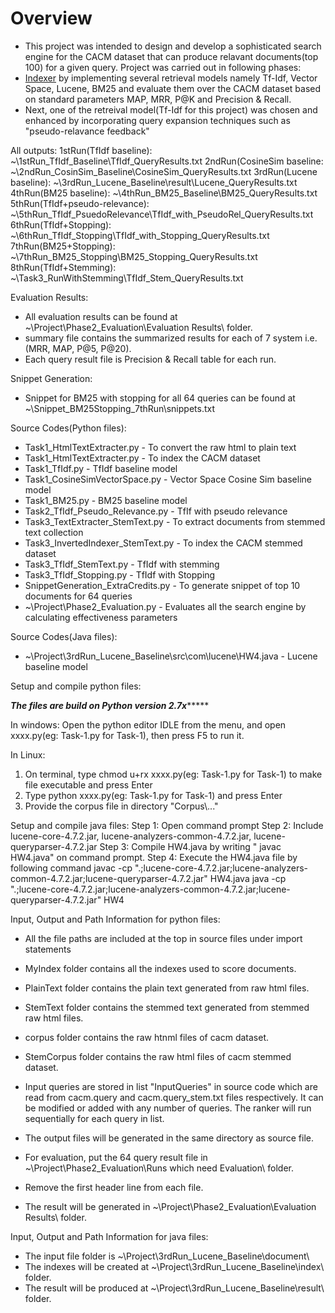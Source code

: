 # Overview
- This project was intended to design and develop a sophisticated search engine for the CACM dataset that can produce relavant documents(top 100) for a given query. Project was carried out in following phases:
- [Indexer](#indexer)
by implementing several retrieval models namely Tf-Idf, Vector Space, Lucene, BM25 and evaluate them over the CACM dataset based on standard parameters MAP, MRR, P@K and Precision & Recall. 
- Next, one of the retreival model(Tf-Idf for this project) was chosen and enhanced by incorporating query expansion techniques such as "pseudo-relavance feedback" 

All outputs:
1stRun(TfIdf baseline): ~\1stRun_TfIdf_Baseline\TfIdf_QueryResults.txt
2ndRun(CosineSim baseline: ~\2ndRun_CosinSim_Baseline\CosineSim_QueryResults.txt
3rdRun(Lucene baseline): ~\3rdRun_Lucene_Baseline\result\Lucene_QueryResults.txt
4thRun(BM25 baseline): ~\4thRun_BM25_Baseline\BM25_QueryResults.txt
5thRun(TfIdf+pseudo-relevance): ~\5thRun_TfIdf_PsuedoRelevance\TfIdf_with_PseudoRel_QueryResults.txt
6thRun(TfIdf+Stopping): ~\6thRun_TfIdf_Stopping\TfIdf_with_Stopping_QueryResults.txt
7thRun(BM25+Stopping): ~\7thRun_BM25_Stopping\BM25_Stopping_QueryResults.txt
8thRun(TfIdf+Stemming): ~\Task3_RunWithStemming\TfIdf_Stem_QueryResults.txt

Evaluation Results:
- All evaluation results can be found at ~\Project\Phase2_Evaluation\Evaluation Results\ folder.
- summary file contains the summarized results for each of 7 system i.e. (MRR, MAP, P@5, P@20).
- Each query result file is Precision & Recall table for each run.

Snippet Generation:
- Snippet for BM25 with stopping for all 64 queries can be found at ~\Snippet_BM25Stopping_7thRun\snippets.txt

Source Codes(Python files):
- Task1_HtmlTextExtracter.py - To convert the raw html to plain text
- Task1_HtmlTextExtracter.py - To index the CACM dataset
- Task1_TfIdf.py - TfIdf baseline model
- Task1_CosineSimVectorSpace.py - Vector Space Cosine Sim baseline model
- Task1_BM25.py - BM25 baseline model
- Task2_TfIdf_Pseudo_Relevance.py - TfIf with pseudo relevance
- Task3_TextExtracter_StemText.py - To extract documents from stemmed text 
collection
- Task3_InvertedIndexer_StemText.py - To index the CACM stemmed dataset
- Task3_TfIdf_StemText.py - TfIdf with stemming
- Task3_TfIdf_Stopping.py - TfIdf with Stopping
- SnippetGeneration_ExtraCredits.py - To generate snippet of top 10 documents for 64 queries
- ~\Project\Phase2_Evaluation.py - Evaluates all the search engine by calculating effectiveness parameters

Source Codes(Java files):
- ~\Project\3rdRun_Lucene_Baseline\src\com\lucene\HW4.java - Lucene baseline model

Setup and compile python files:

***********************The files are build on Python version 2.7x****************************

In windows:
Open the python editor IDLE from the menu, and open xxxx.py(eg: Task-1.py for Task-1), then press F5 to run it.

In Linux:
1. On terminal, type chmod u+rx xxxx.py(eg: Task-1.py for Task-1) to make file executable and press Enter
2. Type python xxxx.py(eg: Task-1.py for Task-1) and press Enter
3. Provide the corpus file in directory "Corpus\\..."

Setup and compile java files:
Step 1: Open command prompt
Step 2: Include lucene-core-4.7.2.jar, lucene-analyzers-common-4.7.2.jar, lucene-queryparser-4.7.2.jar
Step 3: Compile HW4.java by writing " javac HW4.java" on command prompt.
Step 4: Execute the HW4.java file by following command
javac -cp ".;lucene-core-4.7.2.jar;lucene-analyzers-common-4.7.2.jar;lucene-queryparser-4.7.2.jar" HW4.java
java -cp ".;lucene-core-4.7.2.jar;lucene-analyzers-common-4.7.2.jar;lucene-queryparser-4.7.2.jar" HW4

Input, Output and Path Information for python files:

- All the file paths are included at the top in source files under import statements
- MyIndex folder contains all the indexes used to score documents.
- PlainText folder contains the plain text generated from raw html files.
- StemText folder contains the stemmed text generated from stemmed raw html files.

- corpus folder contains the raw htnml files of cacm dataset.
- StemCorpus folder contains the raw html files of cacm stemmed dataset.
- Input queries are stored in list "InputQueries" in source code which are read from cacm.query and cacm.query_stem.txt files respectively.
  It can be modified or added with any number of queries. The ranker will run sequentially for each query in list.
- The output files will be generated in the same directory as source file.

- For evaluation, put the 64 query result file in ~\Project\Phase2_Evaluation\Runs which need Evaluation\ folder.
- Remove the first header line from each file.
- The result will be generated in ~\Project\Phase2_Evaluation\Evaluation Results\ folder.

Input, Output and Path Information for java files:
- The input file folder is ~\Project\3rdRun_Lucene_Baseline\document\
- The indexes will be created at ~\Project\3rdRun_Lucene_Baseline\index\ folder.
- The result will be produced at ~\Project\3rdRun_Lucene_Baseline\result\ folder.
